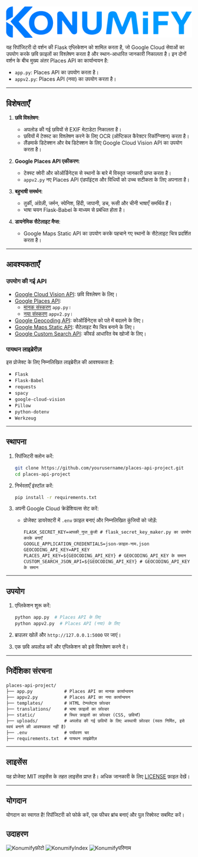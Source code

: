 ![KonumifyLogo](../static/konumify.png)

यह रिपॉजिटरी दो वर्शन की Flask एप्लिकेशन को शामिल करता है, जो Google Cloud सेवाओं का उपयोग करके छवि फ़ाइलों का विश्लेषण करता है और स्थान-आधारित जानकारी निकालता है। इन दोनों वर्शन के बीच मुख्य अंतर Places API का कार्यान्वयन है:

- `app.py`: Places API का उपयोग करता है।
- `appv2.py`: Places API (नया) का उपयोग करता है।

---

## विशेषताएँ

1. **छवि विश्लेषण**:
   - अपलोड की गई छवियों से EXIF मेटाडेटा निकालता है।
   - छवियों में टेक्स्ट का विश्लेषण करने के लिए OCR (ऑप्टिकल कैरेक्टर रिकॉग्निशन) करता है।
   - लैंडमार्क डिटेक्शन और वेब डिटेक्शन के लिए Google Cloud Vision API का उपयोग करता है।

2. **Google Places API एकीकरण**:
   - टेक्स्ट क्वेरी और कोऑर्डिनेट्स से स्थानों के बारे में विस्तृत जानकारी प्राप्त करता है।
   - `appv2.py` नए Places API एंडपॉइंट्स और विधियों को उच्च सटीकता के लिए अपनाता है।

3. **बहुभाषी समर्थन**:
   - तुर्की, अंग्रेज़ी, जर्मन, स्पेनिश, हिंदी, जापानी, डच, रूसी और चीनी भाषाएँ समर्थित हैं।
   - भाषा चयन Flask-Babel के माध्यम से प्रबंधित होता है।

4. **डायनेमिक सैटेलाइट मैप्स**:
   - Google Maps Static API का उपयोग करके पहचाने गए स्थानों के सैटेलाइट चित्र प्रदर्शित करता है।

---

## आवश्यकताएँ

### उपयोग की गई API

- [Google Cloud Vision API](https://cloud.google.com/vision/docs): छवि विश्लेषण के लिए।
- [Google Places API](https://developers.google.com/maps/documentation/places/web-service/choose-api):
  - [मानक संस्करण](https://developers.google.com/maps/documentation/places/web-service/search) `app.py`।
  - [नया संस्करण](https://developers.google.com/maps/documentation/places/web-service/op-overview) `appv2.py`।
- [Google Geocoding API](https://developers.google.com/maps/documentation/geocoding): कोऑर्डिनेट्स को पते में बदलने के लिए।
- [Google Maps Static API](https://developers.google.com/maps/documentation/maps-static): सैटेलाइट मैप चित्र बनाने के लिए।
- [Google Custom Search API](https://developers.google.com/custom-search/v1/introduction): कीवर्ड आधारित वेब खोजों के लिए।

### पायथन लाइब्रेरीज़

इस प्रोजेक्ट के लिए निम्नलिखित लाइब्रेरीज़ की आवश्यकता है:

- `Flask`
- `Flask-Babel`
- `requests`
- `spacy`
- `google-cloud-vision`
- `Pillow`
- `python-dotenv`
- `Werkzeug`

---

## स्थापना

1. रिपॉजिटरी क्लोन करें:
   ```bash
   git clone https://github.com/yourusername/places-api-project.git
   cd places-api-project
   ```

3. निर्भरताएँ इंस्टॉल करें:
   ```bash
   pip install -r requirements.txt
   ```

4. अपनी Google Cloud क्रेडेंशियल्स सेट करें:
   - प्रोजेक्ट डायरेक्टरी में `.env` फ़ाइल बनाएं और निम्नलिखित कुंजियों को जोड़ें:
     ```env
     FLASK_SECRET_KEY=आपकी_गुप्त_कुंजी # flask_secret_key_maker.py का उपयोग करके बनाएँ
     GOOGLE_APPLICATION_CREDENTIALS=json-फ़ाइल-नाम.json
     GEOCODING_API_KEY=API_KEY
     PLACES_API_KEY=${GEOCODING_API_KEY} # GEOCODING_API_KEY के समान
     CUSTOM_SEARCH_JSON_API=${GEOCODING_API_KEY} # GEOCODING_API_KEY के समान
     ```

---

## उपयोग

1. एप्लिकेशन शुरू करें:
   ```bash
   python app.py  # Places API के लिए
   python appv2.py  # Places API (नया) के लिए
   ```

2. ब्राउज़र खोलें और `http://127.0.0.1:5000` पर जाएं।

3. एक छवि अपलोड करें और एप्लिकेशन को इसे विश्लेषण करने दें।

---

## निर्देशिका संरचना

```
places-api-project/
├── app.py            # Places API का मानक कार्यान्वयन
├── appv2.py          # Places API का नया कार्यान्वयन
├── templates/        # HTML टेम्पलेट्स फ़ोल्डर
├── translations/     # भाषा फ़ाइलों का फ़ोल्डर
├── static/           # स्थिर फ़ाइलों का फ़ोल्डर (CSS, छवियाँ)
├── uploads/          # अपलोड की गई छवियों के लिए अस्थायी फ़ोल्डर (स्वतः निर्मित, इसे स्वयं बनाने की आवश्यकता नहीं है)
├── .env              # पर्यावरण चर
├── requirements.txt  # पायथन लाइब्रेरीज़
```

---

## लाइसेंस

यह प्रोजेक्ट MIT लाइसेंस के तहत लाइसेंस प्राप्त है। अधिक जानकारी के लिए [LICENSE](LICENSE) फ़ाइल देखें।

---

## योगदान

योगदान का स्वागत है! रिपॉजिटरी को फोर्क करें, एक फीचर ब्रांच बनाएं और पुल रिक्वेस्ट सबमिट करें।

## उदाहरण
![Konumifyफ़ोटो](https://i.ibb.co/QCvq1k1/LTMP.jpg)
![KonumifyIndex](https://i.ibb.co/W3dkXmY/1-hi.png)
![Konumifyपरिणाम](https://i.ibb.co/ZJrF37r/2-hi.png)
